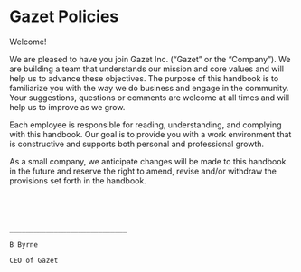 # Gazet Policies

Welcome!

We are pleased to have you join Gazet Inc. (“Gazet” or the “Company”).  We are building a team that understands our mission and core values and will help us to advance these objectives.  The purpose of this handbook is to familiarize you with the way we do business and engage in the community.  Your suggestions, questions or comments are welcome at all times and will help us to improve as we grow.

Each employee is responsible for reading, understanding, and complying with this handbook.  Our goal is to provide you with a work environment that is constructive and supports both personal and professional growth.  

As a small company, we anticipate changes will be made to this handbook in the future and reserve the right to amend, revise and/or withdraw the provisions set forth in the handbook.   

```




_____________________________

B Byrne

CEO of Gazet
```

